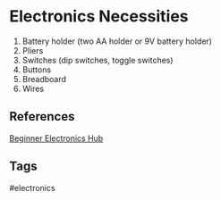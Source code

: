 # Electronics Necessities 

1. Battery holder (two AA holder or 9V battery holder)  
2. Pliers  
3. Switches (dip switches, toggle switches)   
4. Buttons  
5. Breadboard  
6. Wires  

## References
[Beginner Electronics Hub](../202305062158)

## Tags
#electronics
